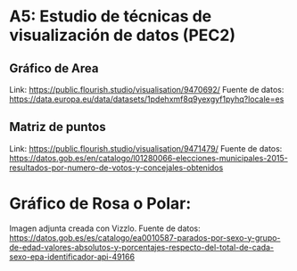 # A5: Estudio de técnicas de visualización de datos (PEC2)

## Gráfico de Area
Link: https://public.flourish.studio/visualisation/9470692/
Fuente de datos: https://data.europa.eu/data/datasets/1pdehxmf8q9yexgyf1pyhq?locale=es

## Matriz de puntos
Link: https://public.flourish.studio/visualisation/9471479/
Fuente de datos: https://datos.gob.es/en/catalogo/l01280066-elecciones-municipales-2015-resultados-por-numero-de-votos-y-concejales-obtenidos

# Gráfico de Rosa o Polar:
Imagen adjunta creada con Vizzlo.
Fuente de datos: https://datos.gob.es/es/catalogo/ea0010587-parados-por-sexo-y-grupo-de-edad-valores-absolutos-y-porcentajes-respecto-del-total-de-cada-sexo-epa-identificador-api-49166
